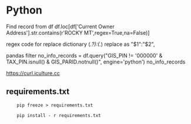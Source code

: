# Python
Find record from df
        df.loc[df['Current Owner Address'].str.contains(r'ROCKY MT',regex=True,na=False)]

regex code for replace dictionary 
                (.*?):(.*)
replace as 
                "$1":"$2",


pandas filter
                no_info_records = df.query("GIS_PIN != '000000' & TAX_PIN.isnull() & GIS_PARID.notnull()", engine='python')
no_info_records


https://curl.iculture.cc

## requirements.txt

        pip freeze > requirements.txt

        pip install - r requirements.txt


